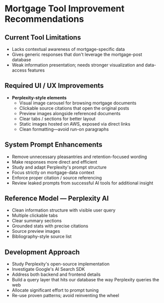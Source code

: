 # Mortgage Tool Improvement Recommendations

## Current Tool Limitations
- Lacks contextual awareness of mortgage-specific data
- Gives generic responses that don't leverage the mortgage-post database
- Weak information presentation; needs stronger visualization and data-access features

## Required UI / UX Improvements
- **Perplexity-style elements**
  - Visual image carousel for browsing mortgage documents
  - Clickable source citations that open the original posts
  - Preview images alongside referenced documents
  - Clear tabs / sections for better layout
  - Static images hosted on AWS, exposed via direct links
  - Clean formatting—avoid run-on paragraphs

## System Prompt Enhancements
- Remove unnecessary pleasantries and retention-focused wording
- Make responses more direct and efficient
- Study and adapt Perplexity's prompt structure
- Focus strictly on mortgage-data context
- Enforce proper citation / source referencing
- Review leaked prompts from successful AI tools for additional insight

## Reference Model — Perplexity AI
- Clean information structure with visible user query
- Multiple clickable tabs
- Clear summary sections
- Grounded stats with precise citations
- Source preview images
- Bibliography-style source list

## Development Approach
- Study Perplexity's open-source implementation
- Investigate Google's AI Search SDK
- Address both backend and frontend details
- Build a query layer that hits our database the way Perplexity queries the web
- Allocate significant effort to prompt tuning
- Re-use proven patterns; avoid reinventing the wheel
